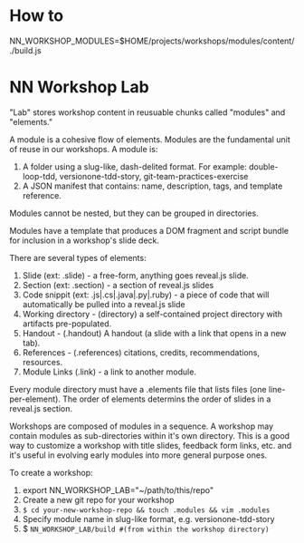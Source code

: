 # How to

NN_WORKSHOP_MODULES=$HOME/projects/workshops/modules/content/ ./build.js

# NN Workshop Lab

"Lab" stores workshop content in reusuable chunks called "modules" and "elements."

A module is a cohesive flow of elements. Modules are the fundamental unit of reuse in
our workshops. A module is:

1. A folder using a slug-like, dash-delited format. For example: double-loop-tdd,
  versionone-tdd-story, git-team-practices-exercise
2. A JSON manifest that contains: name, description, tags, and template reference.

Modules cannot be nested, but they can be grouped in directories.

Modules have a template that produces a DOM fragment and script bundle for inclusion
in a workshop's slide deck.

There are several types of elements:

1. Slide (ext: .slide) - a free-form, anything goes reveal.js slide.
1. Section (ext: .section) - a section of reveal.js slides
1. Code snippit (ext: .js|.cs|.java|.py|.ruby) - a piece of code that will automatically be pulled into a reveal.js slide
1. Working directory - (directory) a self-contained project directory with artifacts pre-populated.
1. Handout - (.handout) A handout (a slide with a link that opens in a new tab).
1. References - (.references) citations, credits, recommendations, resources.
1. Module Links (.link) - a link to another module.

Every module directory must have a .elements file that lists files (one line-per-element).
The order of elements determins the order of slides in a reveal.js section.

Workshops are composed of modules in a sequence. A workshop may contain modules as sub-directories
within it's own directory. This is a good way to customize a workshop with title slides, feedback
form links, etc. and it's useful in evolving early modules into more general purpose ones.

To create a workshop:

1. export NN_WORKSHOP_LAB="~/path/to/this/repo"
1. Create a new git repo for your workshop
1. `$ cd your-new-workshop-repo && touch .modules && vim .modules`
1. Specify module name in slug-like format, e.g. versionone-tdd-story
1. $ `NN_WORKSHOP_LAB/build #(from within the workshop directory)`
